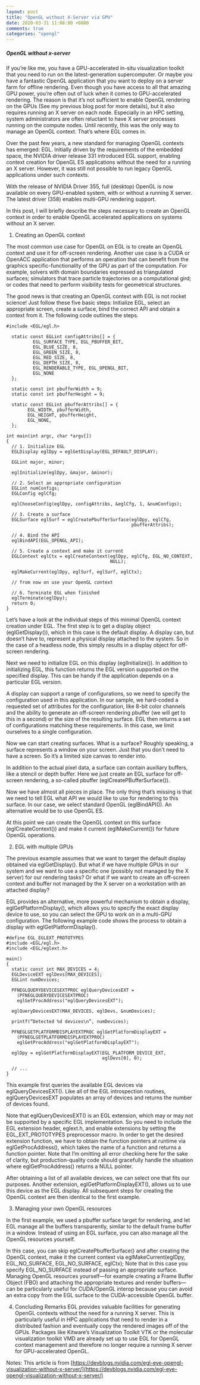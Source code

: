 ```yaml
---
layout: post
title: "OpenGL without X-Server via GPU"
date: 2020-03-31 11:08:00 +0800
comments: true
categories: "opengl"
---
```


##### OpenGL without x-server

If you’re like me, you have a GPU-accelerated in-situ visualization toolkit that you need to run on the 
latest-generation supercomputer. Or maybe you have a fantastic OpenGL application that you want to deploy
on a server farm for offline rendering. Even though you have access to all that amazing GPU power,
you’re often out of luck when it comes to GPU-accelerated rendering. The reason is that it’s not sufficient 
to enable OpenGL rendering on the GPUs (See my previous blog post for more details), but it also requires 
running an X server on each node. Especially in an HPC setting, system administrators are often reluctant 
to have X server processes running on the compute nodes. Until recently, this was the only way to manage 
an OpenGL context. That’s where EGL comes in.


Over the past few years, a new standard for managing OpenGL contexts has emerged: EGL. Initially driven 
by the requirements of the embedded space, the NVIDIA driver release 331 introduced EGL support, enabling 
context creation for OpenGL ES applications without the need for a running an X server. However, it was 
still not possible to run legacy OpenGL applications under such contexts.

With the release of NVIDIA Driver 355, full (desktop) OpenGL is now available on every GPU-enabled system,
 with or without a running X server. The latest driver (358) enables multi-GPU rendering support.

In this post, I will briefly describe the steps necessary to create an OpenGL context in order to 
enable OpenGL accelerated applications on systems without an X server.

1. Creating an OpenGL context

The most common use case for OpenGL on EGL is to create an OpenGL context and use it for off-screen 
rendering. Another use case is a CUDA or OpenACC application that performs an operation that can benefit
from the graphics specific-functionality of the GPU as part of the computation. For example, solvers 
with domain boundaries expressed as triangulated surfaces; simulators that trace particle trajectories 
on a computational gird; or codes that need to perform visibility tests for geometrical structures.

The good news is that creating an OpenGL context with EGL is not rocket science! Just follow these 
five basic steps: Initialize EGL, select an appropriate screen, create a surface, bind the correct 
API and obtain a context from it. The following code outlines the steps.

```
#include <EGL/egl.h>

  static const EGLint configAttribs[] = {
          EGL_SURFACE_TYPE, EGL_PBUFFER_BIT,
          EGL_BLUE_SIZE, 8,
          EGL_GREEN_SIZE, 8,
          EGL_RED_SIZE, 8,
          EGL_DEPTH_SIZE, 8,
          EGL_RENDERABLE_TYPE, EGL_OPENGL_BIT,
          EGL_NONE
  };    

  static const int pbufferWidth = 9;
  static const int pbufferHeight = 9;

  static const EGLint pbufferAttribs[] = {
        EGL_WIDTH, pbufferWidth,
        EGL_HEIGHT, pbufferHeight,
        EGL_NONE,
  };

int main(int argc, char *argv[])
{
  // 1. Initialize EGL
  EGLDisplay eglDpy = eglGetDisplay(EGL_DEFAULT_DISPLAY);

  EGLint major, minor;

  eglInitialize(eglDpy, &major, &minor);

  // 2. Select an appropriate configuration
  EGLint numConfigs;
  EGLConfig eglCfg;

  eglChooseConfig(eglDpy, configAttribs, &eglCfg, 1, &numConfigs);

  // 3. Create a surface
  EGLSurface eglSurf = eglCreatePbufferSurface(eglDpy, eglCfg, 
                                               pbufferAttribs);

  // 4. Bind the API
  eglBindAPI(EGL_OPENGL_API);

  // 5. Create a context and make it current
  EGLContext eglCtx = eglCreateContext(eglDpy, eglCfg, EGL_NO_CONTEXT, 
                                       NULL);

  eglMakeCurrent(eglDpy, eglSurf, eglSurf, eglCtx);

  // from now on use your OpenGL context

  // 6. Terminate EGL when finished
  eglTerminate(eglDpy);
  return 0;
}
```

Let’s have a look at the individual steps of this minimal OpenGL context creation under EGL. 
The first step is to get a display object (eglGetDisplay()), which in this case is the default 
display. A display can, but doesn’t have to, represent a physical display attached to the system. 
So in the case of a headless node, this simply results in a display object for off-screen rendering.

Next we need to initialize EGL on this display (eglInitialize()). In addition to initializing EGL, this 
function returns the EGL version supported on the specified display. This can be handy if the application
 depends on a particular EGL version.

A display can support a range of configurations, so we need to specify the configuration used in this 
application. In our sample, we hard-coded a requested set of attributes for the configuration, like 8-bit 
color channels and the ability to generate an off-screen rendering pbuffer (we will get to this in a second) 
or the size of the resulting surface. EGL then returns a set of configurations matching these requirements. 
In this case, we limit ourselves to a single configuration.

Now we can start creating surfaces. What is a surface?  Roughly speaking, a surface represents a window 
on your screen. Just that you don’t need to have a screen. So it’s a limited size canvas to render into. 

In addition to the actual pixel data, a surface can contain auxiliary buffers, like a stencil or depth buffer. 
Here we just create an EGL surface for off-screen rendering, a so-called pbuffer (eglCreatePBufferSurface()).

Now we have almost all pieces in place. The only thing that’s missing is that we need to tell EGL what API 
we would like to use for rendering to this surface. In our case, we select standard OpenGL (eglBindAPI()). 
An alternative would be to use OpenGL ES.

At this point we can create the OpenGL context on this surface (eglCreateContext()) and make it current 
(eglMakeCurrent()) for future OpenGL operations.

2. EGL with multiple GPUs

The previous example assumes that we want to target the default display obtained via eglGetDisplay(). 
But what if we have multiple GPUs in our system and we want to use a specific one (possibly not managed 
by the X server) for our rendering tasks? Or what if we want to create an off-screen context and buffer not managed by the X server 
on a workstation with an attached display?

EGL provides an alternative, more powerful mechanism to obtain a display,  eglGetPlatformDisplay(), which allows you to specify the 
exact display device to use, so you can select the GPU to work on in a multi-GPU configuration.
The following example code shows the process to obtain a display with eglGetPlatformDisplay().

```
#define EGL_EGLEXT_PROTOTYPES
#include <EGL/egl.h>
#include <EGL/eglext.h>

main()
{
  static const int MAX_DEVICES = 4;
  EGLDeviceEXT eglDevs[MAX_DEVICES];
  EGLint numDevices;

  PFNEGLQUERYDEVICESEXTPROC eglQueryDevicesEXT =
    (PFNEGLQUERYDEVICESEXTPROC)
    eglGetProcAddress("eglQueryDevicesEXT");

  eglQueryDevicesEXT(MAX_DEVICES, eglDevs, &numDevices);

  printf(“Detected %d devices\n”, numDevices);

  PFNEGLGETPLATFORMDISPLAYEXTPROC eglGetPlatformDisplayEXT =
    (PFNEGLGETPLATFORMDISPLAYEXTPROC)
    eglGetProcAddress("eglGetPlatformDisplayEXT");

  eglDpy = eglGetPlatformDisplayEXT(EGL_PLATFORM_DEVICE_EXT, 
                                    eglDevs[0], 0);

  // ...
}
```

This example first queries the available EGL devices via eglQueryDevicesEXT(). Like all of the EGL introspection routines, 
eglQueryDevicesEXT populates an array of devices and returns the number of devices found.

Note that eglQueryDevicesEXT() is an EGL extension, which may or may not be supported by a specific EGL implementation. 
So you need to include the EGL extension header, eglext.h, and enable extensions by setting the EGL_EXT_PROTOTYPES preprocessor macro. 
In order to get the desired extension function, we have to obtain the function pointers at runtime via eglGetProcAddress(), 
which takes the name of a function and returns a function pointer. Note that I’m omitting all error checking here for the sake of 
clarity, but production-quality code should gracefully handle the situation where eglGetProcAddress() returns a NULL pointer.

After obtaining a list of all available devices, we can select one that fits our purposes. Another extension, eglGetPlatformDisplayEXT(), 
allows us to use this device as the EGL display. All subsequent steps for creating the OpenGL context are then identical to the first example.

3.  Managing your own OpenGL resources

In the first example, we used a pbuffer surface target for rendering, and let EGL manage all the buffers transparently, 
similar to the default frame buffer in a window. Instead of using an EGL surface, you can also manage all the OpenGL resources yourself.

In this case, you can skip eglCreatePbufferSurface()  and after creating the OpenGL context, make it the current context via
eglMakeCurrent(eglDpy, EGL_NO_SURFACE, EGL_NO_SURFACE, eglCtx);
Note that in this case you specify EGL_NO_SURFACE instead of passing an appropriate surface. Managing OpenGL resources yourself—for 
example creating a Frame Buffer Object (FBO) and attaching the appropriate textures and render buffers—can be particularly useful for 
CUDA/OpenGL interop because you can avoid an extra copy from the EGL surface to the CUDA-accessible OpenGL buffer.

4. Concluding Remarks
EGL provides valuable facilities for generating OpenGL contexts without the need for a running X server. This is particularly 
useful in HPC applications that need to render in a distributed fashion and eventually copy the rendered images off of the GPUs. 
Packages like Kitware’s Visualization Toolkit VTK or the molecular visualization toolkit VMD are already set up to use EGL for 
OpenGL context management and therefore no longer require a running X server for GPU-accelerated OpenGL.


Notes: This article is from [https://devblogs.nvidia.com/egl-eye-opengl-visualization-without-x-server/](https://devblogs.nvidia.com/egl-eye-opengl-visualization-without-x-server/)